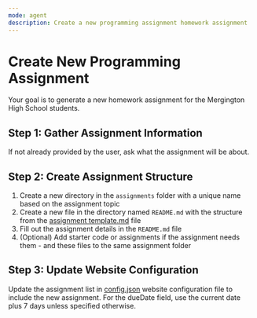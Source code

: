 ```yaml
---
mode: agent
description: Create a new programming assignment homework assignment
---
```


# Create New Programming Assignment

Your goal is to generate a new homework assignment for the Mergington High School students.

## Step 1: Gather Assignment Information

If not already provided by the user, ask what the assignment will be about.

## Step 2: Create Assignment Structure

1. Create a new directory in the `assignments` folder with a unique name based on the assignment topic
1. Create a new file in the directory named `README.md` with the structure from the [assignment template.md](../../templates/assignment-template.md) file
1. Fill out the assignment details in the `README.md` file
1. (Optional) Add starter code or assignments if the assignment needs them - and these files to the same assignment folder

## Step 3: Update Website Configuration

Update the assignment list in [config.json](../../config.json) website configuration file to include the new assignment. For the dueDate field, use the current date plus 7 days unless specified otherwise.